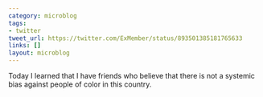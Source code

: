 ```yaml
---
category: microblog
tags:
- twitter
tweet_url: https://twitter.com/ExMember/status/893501385181765633
links: []
layout: microblog
---
```

Today I learned that I have friends who believe that there is not a systemic bias against people of color in this country.
